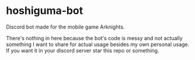 # hoshiguma-bot
Discord bot made for the mobile game Arknights.

There's nothing in here because the bot's code is messy and not actually something I want to share for actual usage besides my own personal usage.  If you want it in your discord server star this repo or something.
